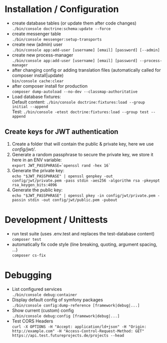 # Installation / Configuration
* create database tables (or update them after code changes)  
  `./bin/console doctrine:schema:update --force`
* create messenger table  
  `./bin/console messenger:setup-transports`
* create new (admin) user  
  `./bin/console app:add-user [username] [email] [password] [--admin]`
* create new process-manager  
  `./bin/console app:add-user [username] [email] [password] --process-manager`
* after changing config or adding translation files (automatically called
  for composer install|update)  
  `bin/console cache:clear`
* after composer install for production  
  `composer dump-autoload --no-dev --classmap-authoritative`
* Load database fixtures:  
  Default content: `./bin/console doctrine:fixtures:load --group initial --append`  
  Test: `./bin/console -etest doctrine:fixtures:load --group test --append`

## Create keys for JWT authentication  
1. Create a folder that will contain the public & private key, here we use
   _config/jwt/_.
2. Generate a random passphrase to secure the private key, we store it here in
   an ENV variable:  
   ``export JWT_PASSPHRASE=`openssl rand -hex 16` ``
3. Generate the private key:  
   `echo "$JWT_PASSPHRASE" | openssl genpkey -out config/jwt/private.pem -pass stdin -aes256 -algorithm rsa -pkeyopt rsa_keygen_bits:4096`
4. Generate the public key:  
   `echo "$JWT_PASSPHRASE" | openssl pkey -in config/jwt/private.pem -passin stdin -out config/jwt/public.pem -pubout`

# Development / Unittests
* run test suite (uses .env.test and replaces the test-database content)  
  `composer test`
* automatically fix code style (line breaking, quoting, argument spacing, ...)  
  `composer cs-fix`
  
# Debugging
* List configured services  
  `./bin/console debug:container`
* Display default config of symfony packages  
  `./bin/console config:dump-reference [framework|debug|...]`
* Show current (custom) config  
  `./bin/console debug:config [framework|debug|...]`
* Test CORS Headers  
 `curl -X OPTIONS -H "Accept: application/ld+json" -H "Origin: http://example.com" -H "Access-Control-Request-Method: GET"  https://api.test.futureprojects.de/projects --head`

